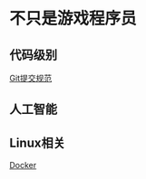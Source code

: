 # 不只是游戏程序员

## 代码级别

[Git提交规范](https://zhuanlan.zhihu.com/p/67804026) 

## 人工智能

## Linux相关

[Docker](https://yeasy.gitbook.io/docker_practice/)